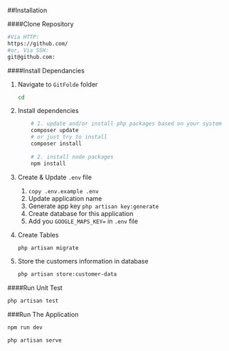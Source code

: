 ##Installation

####Clone Repository

```bash
#Via HTTP:     
https://github.com/ 
#or, Via SSH:  
git@github.com:
```

####Install Dependancies
1. Navigate to `GitFolde` folder
   ```bash
   cd 
   ```
2. Install dependencies
   ```bash
       # 1. update and/or install php packages based on your system
       composer update
       # or just try to install
       composer install
       
       # 2. install node packages
       npm install
   ```
3. Create & Update `.env` file
    1. ``` copy .env.example .env ```
    2. Update application name
    3. Generate app key `php artisan key:generate`
    3. Create database for this application
    4. Add you ```GOOGLE_MAPS_KEY=``` in `.env` file

4. Create Tables
   ```bash
   php artisan migrate
   ```
   
5. Store the customers information in database
    ```bash
    php artisan store:customer-data
    ```
####Run Unit Test
```bash
php artisan test
```

###Run The Application
```bash
npm run dev

php artisan serve
```
